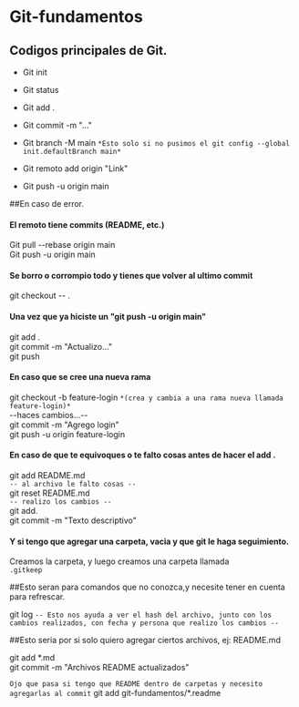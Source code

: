 # Git-fundamentos

## Codigos principales de Git.

- Git init

- Git status

- Git add .

- Git commit -m "..."

- Git branch -M main `*Esto solo si no pusimos el git config --global init.defaultBranch main*`

- Git remoto add origin "Link"

- Git push -u origin main

##En caso de error.

#### El remoto tiene commits (README, etc.)

Git pull --rebase origin main  
 Git push -u origin main

#### Se borro o corrompio todo y tienes que volver al ultimo commit

git checkout -- .

#### Una vez que ya hiciste un "git push -u origin main"

git add .  
 git commit -m "Actualizo..."  
 git push

#### En caso que se cree una nueva rama

git checkout -b feature-login `*(crea y cambia a una rama nueva llamada feature-login)*`  
 --haces cambios...--  
 git commit -m "Agrego login"  
 git push -u origin feature-login

#### En caso de que te equivoques o te falto cosas antes de hacer el add .

git add README.md  
 `-- al archivo le falto cosas --`  
 git reset README.md  
 `-- realizo los cambios --`  
 git add.  
 git commit -m "Texto descriptivo"

#### Y si tengo que agregar una carpeta, vacia y que git le haga seguimiento.

Creamos la carpeta, y luego creamos una carpeta llamada  
 `.gitkeep`

##Esto seran para comandos que no conozca,y necesite tener en cuenta para refrescar.

git log `-- Esto nos ayuda a ver el hash del archivo, junto con los cambios realizados, con fecha y persona que realizo los cambios --`

##Esto seria por si solo quiero agregar ciertos archivos, ej: README.md

git add \*.md  
 git commit -m "Archivos README actualizados"

`Ojo que pasa si tengo que README dentro de carpetas y necesito agregarlas al commit`
git add git-fundamentos/\*.readme
